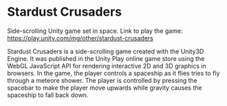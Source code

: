 # Stardust Crusaders
Side-scrolling Unity game set in space. Link to play the game: https://play.unity.com/mg/other/stardust-crusaders

Stardust Crusaders is a side-scrolling game created with the Unity3D Engine. It was published in the Unity Play online game store using
the WebGL JavaScript API for rendering interactive 2D and 3D graphics in browsers. In the game, the player controls a spaceship as it
flies tries to fly through a meteore shower. The player is controlled by pressing the spacebar to make the player move upwards
while gravity causes the spaceship to fall back down.
